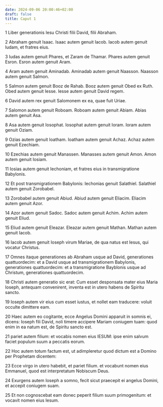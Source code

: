 ```yaml
---
date: 2024-09-06 20:00:46+02:00
draft: false
title: Caput 1
---
```





1 Liber generationis Iesu Christi filii David, filii Abraham.

2 Abraham genuit Isaac. Isaac autem genuit Iacob. Iacob autem genuit Iudam, et fratres eius.

3 Iudas autem genuit Phares, et Zaram de Thamar. Phares autem genuit Esron. Esron autem genuit Aram.

4 Aram autem genuit Aminadab. Aminadab autem genuit Naasson. Naasson autem genuit Salmon.

5 Salmon autem genuit Booz de Rahab. Booz autem genuit Obed ex Ruth. Obed autem genuit Iesse. Iesse autem genuit David regem.

6 David autem rex genuit Salomonem ex ea, quae fuit Uriae.

7 Salomon autem genuit Roboam. Roboam autem genuit Abiam. Abias autem genuit Asa.

8 Asa autem genuit Iosophat. Iosophat autem genuit Ioram. Ioram autem genuit Oziam.

9 Ozias autem genuit Ioatham. Ioatham autem genuit Achaz. Achaz autem genuit Ezechiam.

10 Ezechias autem genuit Manassen. Manasses autem genuit Amon. Amon autem genuit Iosiam.

11 Iosias autem genuit Iechoniam, et fratres eius in transmigratione Babylonis.

12 Et post transmigrationem Babylonis: Iechonias genuit Salathiel. Salathiel autem genuit Zorobabel.

13 Zorobabel autem genuit Abiud. Abiud autem genuit Eliacim. Eliacim autem genuit Azor.

14 Azor autem genuit Sadoc. Sadoc autem genuit Achim. Achim autem genuit Eliud.

15 Eliud autem genuit Eleazar. Eleazar autem genuit Mathan. Mathan autem genuit Iacob.

16 Iacob autem genuit Ioseph virum Mariae, de qua natus est Iesus, qui vocatur Christus.

17 Omnes itaque generationes ab Abraham usque ad David, generationes quattuordecim: et a David usque ad transmigrationem Babylonis, generationes quattuordecim: et a transmigratione Bayblonis usque ad Christum, generationes quattuordecim.

18 Christi autem generatio sic erat: Cum esset desponsata mater eius Maria Ioseph, antequam convenirent, inventa est in utero habens de Spiritu sancto.

19 Ioseph autem vir eius cum esset iustus, et nollet eam traducere: voluit occulte dimittere eam.

20 Haec autem eo cogitante, ecce Angelus Domini apparuit in somnis ei, dicens: Ioseph fili David, noli timere accipere Mariam coniugem tuam: quod enim in ea natum est, de Spiritu sancto est.

21 pariet autem filium: et vocabis nomen eius IESUM: ipse enim salvum faciet populum suum a peccatis eorum.

22 Hoc autem totum factum est, ut adimpleretur quod dictum est a Domino per Prophetam dicentem:

23 Ecce virgo in utero habebit, et pariet filium. et vocabunt nomen eius Emmanuel, quod est interpretatum Nobiscum Deus.

24 Exurgens autem Ioseph a somno, fecit sicut praecepit ei angelus Domini, et accepit coniugem suam.

25 Et non cognoscebat eam donec peperit filium suum primogenitum: et vocavit nomen eius Iesum.

